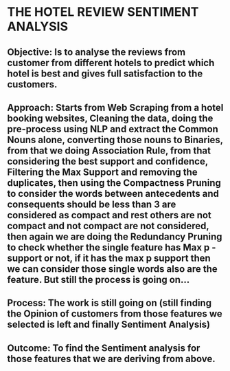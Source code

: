 # THE HOTEL REVIEW SENTIMENT ANALYSIS

## Objective: Is to analyse the reviews from customer from different hotels to predict which hotel is best and gives full satisfaction to the customers.

## Approach: Starts from Web Scraping from a hotel booking websites, Cleaning the data, doing the pre-process using NLP and extract the Common Nouns alone, converting those nouns to Binaries, from that we doing Association Rule, from that considering the best support and confidence, Filtering the Max Support and removing the duplicates, then using the Compactness Pruning to consider the words between antecedents and consequents should be less than 3 are considered as compact and rest others are not compact and not compact are not considered, then again we are doing the Redundancy Pruning to check whether the single feature has Max p - support or not, if it has the max p support then we can consider those single words also are the feature. But still the process is going on...

## Process: The work is still going on (still finding the Opinion of customers from those features we selected is left and finally Sentiment Analysis)

## Outcome: To find the Sentiment analysis for those features that we are deriving from above.
